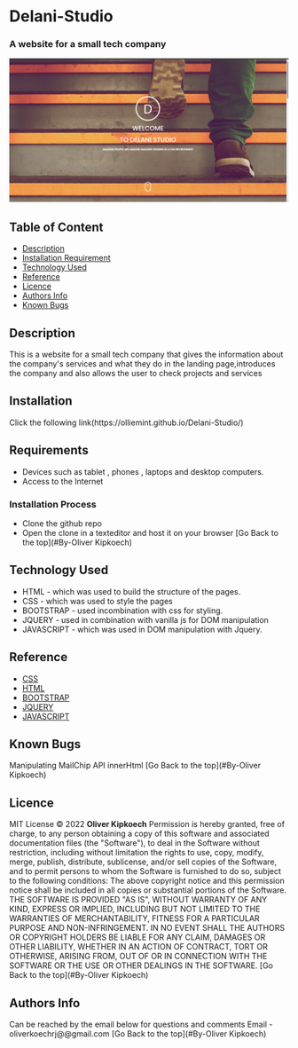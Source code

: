 # Delani-Studio
### A website for a small tech company
<img width="1440" alt="landing" src="https://raw.githubusercontent.com/Olliemint/Delani-Studio/main/assets/landing.png">

## Table of Content
+ [Description](#description)
+ [Installation Requirement](#Requirements)
+ [Technology Used](#technology-used)
+ [Reference](#reference)
+ [Licence](#licence)
+ [Authors Info](#Authors-Info)
+ [Known Bugs](#Known-Bugs)

## Description
<p>This is a website for a small tech company that gives the information about the company's services and what they do in the landing page,introduces the company and also allows the user to check projects and services</p>

## Installation
<p>Click the following link(https://olliemint.github.io/Delani-Studio/)
  
## Requirements
* Devices such as tablet , phones , laptops and desktop computers.
* Access to the Internet
  
### Installation Process
* Clone the github repo
* Open the clone in a texteditor and host it on your browser
[Go Back to the top](#By-Oliver Kipkoech)
  
## Technology Used
* HTML - which was used to build the structure of the pages.
* CSS - which was used to style the pages
* BOOTSTRAP - used incombination with css for styling.
* JQUERY - used in combination with vanilla js for DOM manipulation
* JAVASCRIPT - which was used in DOM manipulation with Jquery.
  
## Reference
* [CSS](https://developer.mozilla.org/en-US/docs/Web/CSS)
* [HTML](https://developer.mozilla.org/en-US/docs/Glossary/HTML)
* [BOOTSTRAP](https://developer.mozilla.org/en-US/docs/Glossary/bootstrap)
* [JQUERY](https://developer.mozilla.org/en-US/docs/Glossary/JQUERY)
* [JAVASCRIPT](https://developer.mozilla.org/en-US/docs/Glossary/javascript)
  
## Known Bugs
Manipulating MailChip API innerHtml
[Go Back to the top](#By-Oliver Kipkoech)
  
## Licence
MIT License
:copyright: 2022 **Oliver Kipkoech**
Permission is hereby granted, free of charge, to any person obtaining a copy
of this software and associated documentation files (the "Software"), to deal
in the Software without restriction, including without limitation the rights
to use, copy, modify, merge, publish, distribute, sublicense, and/or sell
copies of the Software, and to permit persons to whom the Software is
furnished to do so, subject to the following conditions:
The above copyright notice and this permission notice shall be included in all
copies or substantial portions of the Software.
THE SOFTWARE IS PROVIDED "AS IS", WITHOUT WARRANTY OF ANY KIND, EXPRESS OR
IMPLIED, INCLUDING BUT NOT LIMITED TO THE WARRANTIES OF MERCHANTABILITY,
FITNESS FOR A PARTICULAR PURPOSE AND NON-INFRINGEMENT. IN NO EVENT SHALL THE
AUTHORS OR COPYRIGHT HOLDERS BE LIABLE FOR ANY CLAIM, DAMAGES OR OTHER
LIABILITY, WHETHER IN AN ACTION OF CONTRACT, TORT OR OTHERWISE, ARISING FROM,
OUT OF OR IN CONNECTION WITH THE SOFTWARE OR THE USE OR OTHER DEALINGS IN THE
SOFTWARE.
[Go Back to the top](#By-Oliver Kipkoech)
  
## Authors Info
Can be reached by the email below for questions and comments
Email - oliverkoechrj@@gmail.com
[Go Back to the top](#By-Oliver Kipkoech)
